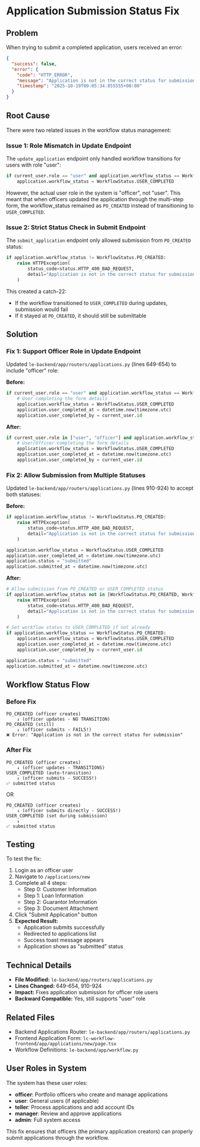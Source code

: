 # Application Submission Status Fix

## Problem
When trying to submit a completed application, users received an error:

```json
{
  "success": false,
  "error": {
    "code": "HTTP_ERROR",
    "message": "Application is not in the correct status for submission",
    "timestamp": "2025-10-19T09:05:34.855555+00:00"
  }
}
```

## Root Cause
There were two related issues in the workflow status management:

### Issue 1: Role Mismatch in Update Endpoint
The `update_application` endpoint only handled workflow transitions for users with role "user":

```python
if current_user.role == "user" and application.workflow_status == WorkflowStatus.PO_CREATED:
    application.workflow_status = WorkflowStatus.USER_COMPLETED
```

However, the actual user role in the system is "officer", not "user". This meant that when officers updated the application through the multi-step form, the workflow_status remained as `PO_CREATED` instead of transitioning to `USER_COMPLETED`.

### Issue 2: Strict Status Check in Submit Endpoint
The `submit_application` endpoint only allowed submission from `PO_CREATED` status:

```python
if application.workflow_status != WorkflowStatus.PO_CREATED:
    raise HTTPException(
        status_code=status.HTTP_400_BAD_REQUEST,
        detail="Application is not in the correct status for submission"
    )
```

This created a catch-22:
- If the workflow transitioned to `USER_COMPLETED` during updates, submission would fail
- If it stayed at `PO_CREATED`, it should still be submittable

## Solution

### Fix 1: Support Officer Role in Update Endpoint
Updated `le-backend/app/routers/applications.py` (lines 649-654) to include "officer" role:

**Before:**
```python
if current_user.role == "user" and application.workflow_status == WorkflowStatus.PO_CREATED:
    # User completing the form details
    application.workflow_status = WorkflowStatus.USER_COMPLETED
    application.user_completed_at = datetime.now(timezone.utc)
    application.user_completed_by = current_user.id
```

**After:**
```python
if current_user.role in ["user", "officer"] and application.workflow_status == WorkflowStatus.PO_CREATED:
    # User/Officer completing the form details
    application.workflow_status = WorkflowStatus.USER_COMPLETED
    application.user_completed_at = datetime.now(timezone.utc)
    application.user_completed_by = current_user.id
```

### Fix 2: Allow Submission from Multiple Statuses
Updated `le-backend/app/routers/applications.py` (lines 910-924) to accept both statuses:

**Before:**
```python
if application.workflow_status != WorkflowStatus.PO_CREATED:
    raise HTTPException(
        status_code=status.HTTP_400_BAD_REQUEST,
        detail="Application is not in the correct status for submission"
    )

application.workflow_status = WorkflowStatus.USER_COMPLETED
application.user_completed_at = datetime.now(timezone.utc)
application.status = "submitted"
application.submitted_at = datetime.now(timezone.utc)
```

**After:**
```python
# Allow submission from PO_CREATED or USER_COMPLETED status
if application.workflow_status not in [WorkflowStatus.PO_CREATED, WorkflowStatus.USER_COMPLETED]:
    raise HTTPException(
        status_code=status.HTTP_400_BAD_REQUEST,
        detail="Application is not in the correct status for submission"
    )

# Set workflow status to USER_COMPLETED if not already
if application.workflow_status == WorkflowStatus.PO_CREATED:
    application.workflow_status = WorkflowStatus.USER_COMPLETED
    application.user_completed_at = datetime.now(timezone.utc)
    application.user_completed_by = current_user.id

application.status = "submitted"
application.submitted_at = datetime.now(timezone.utc)
```

## Workflow Status Flow

### Before Fix
```
PO_CREATED (officer creates)
    ↓ (officer updates - NO TRANSITION)
PO_CREATED (still)
    ↓ (officer submits - FAILS!)
❌ Error: "Application is not in the correct status for submission"
```

### After Fix
```
PO_CREATED (officer creates)
    ↓ (officer updates - TRANSITIONS)
USER_COMPLETED (auto-transition)
    ↓ (officer submits - SUCCESS!)
✅ submitted status
```

OR

```
PO_CREATED (officer creates)
    ↓ (officer submits directly - SUCCESS!)
USER_COMPLETED (set during submission)
    ↓
✅ submitted status
```

## Testing
To test the fix:

1. Login as an officer user
2. Navigate to `/applications/new`
3. Complete all 4 steps:
   - Step 0: Customer Information
   - Step 1: Loan Information
   - Step 2: Guarantor Information
   - Step 3: Document Attachment
4. Click "Submit Application" button
5. **Expected Result:** 
   - Application submits successfully
   - Redirected to applications list
   - Success toast message appears
   - Application shows as "submitted" status

## Technical Details
- **File Modified:** `le-backend/app/routers/applications.py`
- **Lines Changed:** 649-654, 910-924
- **Impact:** Fixes application submission for officer role users
- **Backward Compatible:** Yes, still supports "user" role

## Related Files
- Backend Applications Router: `le-backend/app/routers/applications.py`
- Frontend Application Form: `lc-workflow-frontend/app/applications/new/page.tsx`
- Workflow Definitions: `le-backend/app/workflow.py`

## User Roles in System
The system has these user roles:
- **officer**: Portfolio officers who create and manage applications
- **user**: General users (if applicable)
- **teller**: Process applications and add account IDs
- **manager**: Review and approve applications
- **admin**: Full system access

This fix ensures that officers (the primary application creators) can properly submit applications through the workflow.
